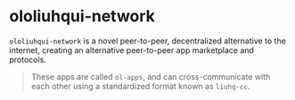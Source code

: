 # ololiuhqui-network

`ololiuhqui-network` is a novel peer-to-peer, decentralized alternative to the internet, creating an alternative peer-to-peer app marketplace and protocols.

> These apps are called `ol-apps`, and can cross-communicate with each other using a standardized format known as `liuhq-cc`.
